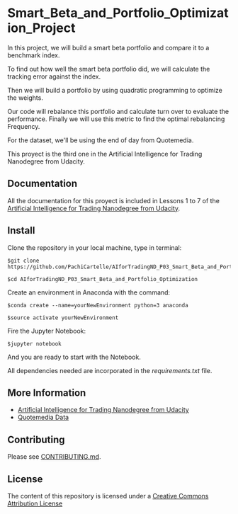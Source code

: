 # Smart_Beta_and_Portfolio_Optimization_Project

In this project, we will build a smart beta portfolio and compare it to a benchmark index. 

To find out how well the smart beta portfolio did, we will calculate the tracking error against the index. 

Then we will build a portfolio by using quadratic programming to optimize the weights. 

Our code will rebalance this portfolio and calculate turn over to evaluate the performance. Finally we will use this metric to find the optimal rebalancing Frequency.

For the dataset, we'll be using the end of day from Quotemedia.

This proyect is the third one in the Artificial Intelligence for Trading Nanodegree from Udacity.


Documentation
-------------

All the documentation for this proyect is included in Lessons 1 to 7 of the [Artificial Intelligence for Trading Nanodegree from Udacity](https://eu.udacity.com/course/ai-for-trading--nd880).


Install
--------

Clone the repository in your local machine, type in terminal:

```
$git clone https://github.com/PachiCartelle/AIforTradingND_P03_Smart_Beta_and_Portfolio_Optimization

$cd AIforTradingND_P03_Smart_Beta_and_Portfolio_Optimization
```

Create an environment in Anaconda with the command:

```
$conda create --name=yourNewEnvironment python=3 anaconda

$source activate yourNewEnvironment
```

Fire the Jupyter Notebook:

```
$jupyter notebook
```

And you are ready to start with the Notebook.

All dependencies needed are incorporated in the *requirements.txt* file.


More Information
----------------

* [Artificial Intelligence for Trading Nanodegree from Udacity](https://eu.udacity.com/course/ai-for-trading--nd880)
* [Quotemedia Data](https://www.quotemedia.com)

Contributing
------------

Please see [CONTRIBUTING.md](https://github.com/PachiCartelle/AIforTradingND_P03_Smart_Beta_and_Portfolio_Optimization/CONTRIBUTING.md).

License
-------

The content of this repository is licensed under a [Creative Commons Attribution License](https://creativecommons.org/licenses/by/3.0/us/)
